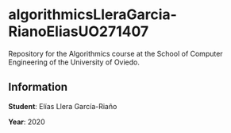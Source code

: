 # algorithmicsLleraGarcia-RianoEliasUO271407
Repository for the Algorithmics course at the School of Computer Engineering of the University of Oviedo. 

## Information
**Student**: Elías Llera García-Riaño

**Year**: 2020
